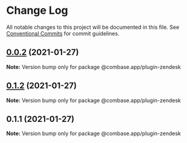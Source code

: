# Change Log

All notable changes to this project will be documented in this file.
See [Conventional Commits](https://conventionalcommits.org) for commit guidelines.

## [0.0.2](https://github.com/GetStream/combase-plugins/compare/@combase.app/plugin-zendesk@0.1.2...@combase.app/plugin-zendesk@0.0.2) (2021-01-27)

**Note:** Version bump only for package @combase.app/plugin-zendesk





## [0.1.2](https://github.com/GetStream/combase-plugins/compare/@combase.app/plugin-zendesk@0.1.1...@combase.app/plugin-zendesk@0.1.2) (2021-01-27)

**Note:** Version bump only for package @combase.app/plugin-zendesk





## 0.1.1 (2021-01-27)

**Note:** Version bump only for package @combase.app/plugin-zendesk
